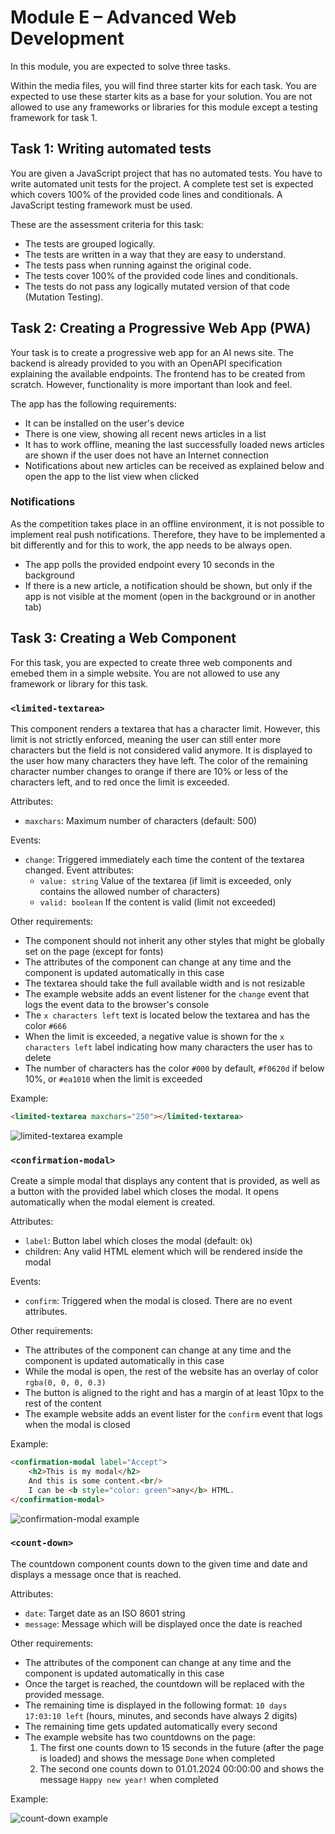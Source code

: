 # Module E – Advanced Web Development

In this module, you are expected to solve three tasks.

Within the media files, you will find three starter kits for each task. You are expected to use these starter kits as a
base for your solution. You are not allowed to use any frameworks or libraries for this module except a
testing framework for task 1.

## Task 1: Writing automated tests

You are given a JavaScript project that has no automated tests. You have to write automated unit tests for the project.
A complete test set is expected which covers 100% of the provided code lines and conditionals. A JavaScript testing
framework must be used.

These are the assessment criteria for this task:

- The tests are grouped logically.
- The tests are written in a way that they are easy to understand.
- The tests pass when running against the original code.
- The tests cover 100% of the provided code lines and conditionals.
- The tests do not pass any logically mutated version of that code (Mutation Testing).

## Task 2: Creating a Progressive Web App (PWA)

Your task is to create a progressive web app for an AI news site.
The backend is already provided to you with an OpenAPI specification explaining the available endpoints.
The frontend has to be created from scratch. However, functionality is more important than look and feel.

The app has the following requirements:

- It can be installed on the user's device
- There is one view, showing all recent news articles in a list
- It has to work offline, meaning the last successfully loaded news articles are shown if the user does not have an Internet connection
- Notifications about new articles can be received as explained below and open the app to the list view when clicked

### Notifications

As the competition takes place in an offline environment, it is not possible to implement real push notifications.
Therefore, they have to be implemented a bit differently and for this to work, the app needs to be always open.

- The app polls the provided endpoint every 10 seconds in the background
- If there is a new article, a notification should be shown, but only if the app is not visible at the moment (open in the background or in another tab)

## Task 3: Creating a Web Component

For this task, you are expected to create three web components and emebed them in a simple website.
You are not allowed to use any framework or library for this task.

### `<limited-textarea>`

This component renders a textarea that has a character limit.
However, this limit is not strictly enforced, meaning the user can still enter more characters but the field is not considered valid anymore.
It is displayed to the user how many characters they have left.
The color of the remaining character number changes to orange if there are 10% or less of the characters left, and to red once the limit is exceeded.

Attributes:
- `maxchars`: Maximum number of characters (default: 500)

Events:
- `change`: Triggered immediately each time the content of the textarea changed.
  Event attributes:
    - `value: string` Value of the textarea (if limit is exceeded, only contains the allowed number of characters)
    - `valid: boolean` If the content is valid (limit not exceeded)

Other requirements:
- The component should not inherit any other styles that might be globally set on the page (except for fonts)
- The attributes of the component can change at any time and the component is updated automatically in this case
- The textarea should take the full available width and is not resizable
- The example website adds an event listener for the `change` event that logs the event data to the browser's console
- The `x characters left` text is located below the textarea and has the color `#666`
- When the limit is exceeded, a negative value is shown for the `x characters left` label indicating how many characters the user has to delete
- The number of characters has the color `#000` by default, `#f0620d` if below 10%, or `#ea1010` when the limit is exceeded

Example:

```html
<limited-textarea maxchars="250"></limited-textarea>
```

![limited-textarea example](./task3/limited-textarea.png)

### `<confirmation-modal>`

Create a simple modal that displays any content that is provided, as well as a button with the provided label which closes the modal.
It opens automatically when the modal element is created.

Attributes:
- `label`: Button label which closes the modal (default: `Ok`)
- children: Any valid HTML element which will be rendered inside the modal

Events:
- `confirm`: Triggered when the modal is closed. There are no event attributes.

Other requirements:
- The attributes of the component can change at any time and the component is updated automatically in this case
- While the modal is open, the rest of the website has an overlay of color `rgba(0, 0, 0, 0.3)`
- The button is aligned to the right and has a margin of at least 10px to the rest of the content
- The example website adds an event lister for the `confirm` event that logs when the modal is closed

Example:

```html
<confirmation-modal label="Accept">
    <h2>This is my modal</h2>
    And this is some content.<br/>
    I can be <b style="color: green">any</b> HTML.
</confirmation-modal>
```

![confirmation-modal example](./task3/confirmation-modal.png)

### `<count-down>`

The countdown component counts down to the given time and date and displays a message once that is reached.

Attributes:
- `date`: Target date as an ISO 8601 string
- `message`: Message which will be displayed once the date is reached

Other requirements:
- The attributes of the component can change at any time and the component is updated automatically in this case
- Once the target is reached, the countdown will be replaced with the provided message.
- The remaining time is displayed in the following format: `10 days 17:03:10 left` (hours, minutes, and seconds have always 2 digits)
- The remaining time gets updated automatically every second
- The example website has two countdowns on the page:
  1. The first one counts down to 15 seconds in the future (after the page is loaded) and shows the message `Done` when completed
  2. The second one counts down to 01.01.2024 00:00:00 and shows the message `Happy new year!` when completed

Example:

![count-down example](./task3/count-down.png)

